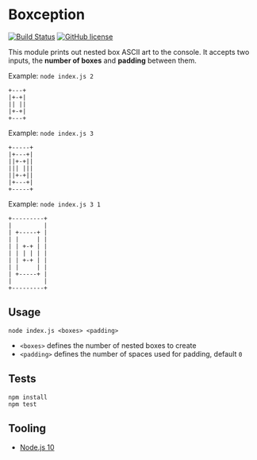 # Boxception
[![Build Status](https://travis-ci.org/mariotacke/boxception.svg?branch=master)](https://travis-ci.org/mariotacke/boxception) [![GitHub license](https://img.shields.io/badge/license-MIT-blue.svg)](https://raw.githubusercontent.com/mariotacke/boxception/master/LICENSE)

This module prints out nested box ASCII art to the console. It accepts two
inputs, the **number of boxes** and **padding** between them.

Example: `node index.js 2`
```
+---+
|+-+|
|| ||
|+-+|
+---+
```

Example: `node index.js 3`
```
+-----+
|+---+|
||+-+||
||| |||
||+-+||
|+---+|
+-----+
```

Example: `node index.js 3 1`
```
+---------+
|         |
| +-----+ |
| |     | |
| | +-+ | |
| | | | | |
| | +-+ | |
| |     | |
| +-----+ |
|         |
+---------+
```

## Usage
```
node index.js <boxes> <padding>
```

- `<boxes>` defines the number of nested boxes to create
- `<padding>` defines the number of spaces used for padding, default `0`

## Tests
```
npm install
npm test
```

## Tooling
- [Node.js 10](https://nodejs.org/en/)
